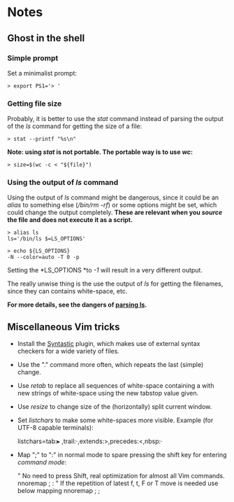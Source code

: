 # Notes
## Ghost in the shell
### Simple prompt
Set a minimalist prompt:

    > export PS1='> '

### Getting file size
Probably, it is better to use the *stat* command instead of parsing the output of the *ls* command for getting the size of a file:

    > stat --printf "%s\n"

**Note: using *stat* is not portable. The portable way is to use *wc*:**

    > size=$(wc -c < "${file}")

### Using the output of *ls* command
Using the output of *ls* command might be dangerous, since it could be an *alias* to something else (*/bin/rm -rf*) or some options might be set, which could change the output completely. **These are relevant when you *source* the file and does not execute it as a script.**

    > alias ls
    ls='/bin/ls $=LS_OPTIONS'

    > echo ${LS_OPTIONS}
    -N --color=auto -T 0 -p

Setting the *LS_OPTIONS *to *-1* will result in a very different output.

The really unwise thing is the use the output of *ls* for getting the filenames, since they can contains white-space, etc.

**For more details, see the dangers of [parsing ls](http://mywiki.wooledge.org/ParsingLs).**

## Miscellaneous Vim tricks
* Install the [Syntastic](https://github.com/vim-syntastic/syntastic) plugin, which makes use of external syntax checkers for a wide variety of files.

* Use the "." command more often, which repeats the last (simple) change.

* Use *retab* to replace all sequences of white-space containing a <Tab> with new strings of white-space using the new tabstop value given.

* Use *resize* to change size of the (horizontally) split current window.

* Set *listchars* to make some white-spaces more visible. Example (for UTF-8 capable terminals):

    listchars=tab:▸ ,trail:·,extends:>,precedes:<,nbsp:·

* Map ";" to ":" in normal mode to spare pressing the shift key for entering *command mode*:

    " No need to press Shift, real optimization for almost all Vim commands.
    nnoremap ; :
    " If the repetition of latest f, t, F or T move is needed use below mapping
    nnoremap <Leader>; ;
